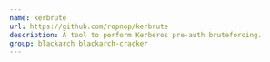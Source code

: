 ```yaml
---
name: kerbrute
url: https://github.com/ropnop/kerbrute
description: A tool to perform Kerberos pre-auth bruteforcing.
group: blackarch blackarch-cracker
---
```

